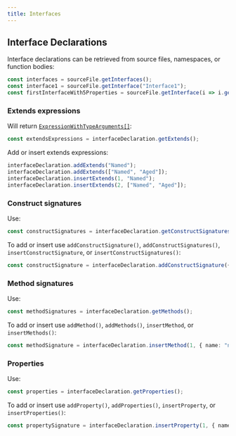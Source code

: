 ```yaml
---
title: Interfaces
---
```


## Interface Declarations

Interface declarations can be retrieved from source files, namespaces, or function bodies:

```typescript
const interfaces = sourceFile.getInterfaces();
const interface1 = sourceFile.getInterface("Interface1");
const firstInterfaceWith5Properties = sourceFile.getInterface(i => i.getProperties().length === 5);
```

### Extends expressions

Will return [`ExpressionWithTypeArguments[]`](expressions):

```typescript
const extendsExpressions = interfaceDeclaration.getExtends();
```

Add or insert extends expressions:

```typescript
interfaceDeclaration.addExtends("Named");
interfaceDeclaration.addExtends(["Named", "Aged"]);
interfaceDeclaration.insertExtends(1, "Named");
interfaceDeclaration.insertExtends(2, ["Named", "Aged"]);
```

### Construct signatures

Use:

```typescript
const constructSignatures = interfaceDeclaration.getConstructSignatures();
```

To add or insert use `addConstructSignature()`, `addConstructSignatures()`, `insertConstructSignature`, or `insertConstructSignatures()`:

```typescript
const constructSignature = interfaceDeclaration.addConstructSignature({ returnType: "SomeClass" });
```

### Method signatures

Use:

```typescript
const methodSignatures = interfaceDeclaration.getMethods();
```

To add or insert use `addMethod()`, `addMethods()`, `insertMethod`, or `insertMethods()`:

```typescript
const methodSignature = interfaceDeclaration.insertMethod(1, { name: "newMethod", returnType: "boolean" });
```

### Properties

Use:

```typescript
const properties = interfaceDeclaration.getProperties();
```

To add or insert use `addProperty()`, `addProperties()`, `insertProperty`, or `insertProperties()`:

```typescript
const propertySignature = interfaceDeclaration.insertProperty(1, { name: "newProperty", type: "string" });
```
